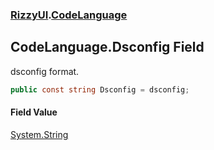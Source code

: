 ### [RizzyUI](RizzyUI 'RizzyUI').[CodeLanguage](RizzyUI.CodeLanguage 'RizzyUI.CodeLanguage')

## CodeLanguage.Dsconfig Field

dsconfig format.

```csharp
public const string Dsconfig = dsconfig;
```

#### Field Value
[System.String](https://docs.microsoft.com/en-us/dotnet/api/System.String 'System.String')